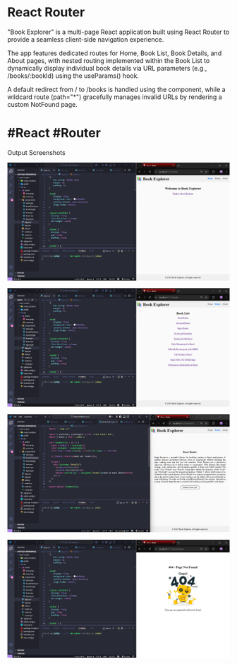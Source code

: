 # React Router

"Book Explorer" is a multi-page React application built using React Router to provide a seamless client-side navigation experience. 

The app features dedicated routes for Home, Book List, Book Details, and About pages, with nested routing implemented within the Book List to dynamically display individual book details via URL parameters (e.g., /books/:bookId) using the useParams() hook. 

A default redirect from / to /books is handled using the <Navigate> component, while a wildcard route (path="*") gracefully manages invalid URLs by rendering a custom NotFound page. 

# #React #Router

Output Screenshots

![](ss1.png)

![](ss2.png)

![](ss3.png)

![](ss4.png)
